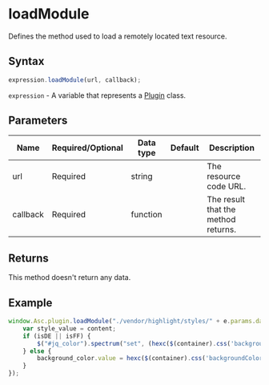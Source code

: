 # loadModule

Defines the method used to load a remotely located text resource.

## Syntax

```javascript
expression.loadModule(url, callback);
```

`expression` - A variable that represents a [Plugin](../Plugin.md) class.

## Parameters

| **Name** | **Required/Optional** | **Data type** | **Default** | **Description** |
| ------------- | ------------- | ------------- | ------------- | ------------- |
| url | Required | string |  | The resource code URL. |
| callback | Required | function |  | The result that the method returns. |

## Returns

This method doesn't return any data.

## Example

```javascript editor-pptx
window.Asc.plugin.loadModule("./vendor/highlight/styles/" + e.params.data.id , function(content) {
    var style_value = content;
    if (isDE || isFF) {
        $("#jq_color").spectrum("set", (hexc($(container).css('backgroundColor'))));
    } else {
        background_color.value = hexc($(container).css('backgroundColor'));
    }
});
```
